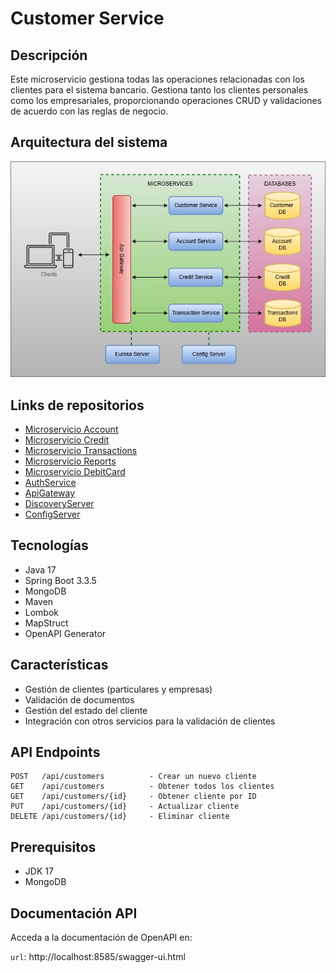 # Customer Service

## Descripción
Este microservicio gestiona todas las operaciones relacionadas con los clientes para el sistema bancario. Gestiona tanto los clientes personales como los empresariales, proporcionando operaciones CRUD y validaciones de acuerdo con las reglas de negocio.

## Arquitectura del sistema

![Banking System Architecture](./src/main/resources/docs/system_bank.jpg)

## Links de repositorios

* [Microservicio Account](https://github.com/Jhonny7521/account-ms)
* [Microservicio Credit](https://github.com/Jhonny7521/credit-ms)
* [Microservicio Transactions](https://github.com/Jhonny7521/transaction-ms)
* [Microservicio Reports](https://github.com/Jhonny7521/report-ms)
* [Microservicio DebitCard](https://github.com/Jhonny7521/debitcard-ms)
* [AuthService](https://github.com/Jhonny7521/auth-service)
* [ApiGateway](https://github.com/Jhonny7521/api-gateway-ms)
* [DiscoveryServer](https://github.com/Jhonny7521/discovery-server-ms)
* [ConfigServer](https://github.com/Jhonny7521/config-server-ms)

## Tecnologías

* Java 17
* Spring Boot 3.3.5
* MongoDB
* Maven
* Lombok
* MapStruct
* OpenAPI Generator

## Características

- Gestión de clientes (particulares y empresas)
- Validación de documentos
- Gestión del estado del cliente
- Integración con otros servicios para la validación de clientes

## API Endpoints

```
POST   /api/customers          - Crear un nuevo cliente
GET    /api/customers          - Obtener todos los clientes  
GET    /api/customers/{id}     - Obtener cliente por ID
PUT    /api/customers/{id}     - Actualizar cliente
DELETE /api/customers/{id}     - Eliminar cliente
```

## Prerequisitos

* JDK 17
* MongoDB

## Documentación API 
Acceda a la documentación de OpenAPI en:

`url`: http://localhost:8585/swagger-ui.html

